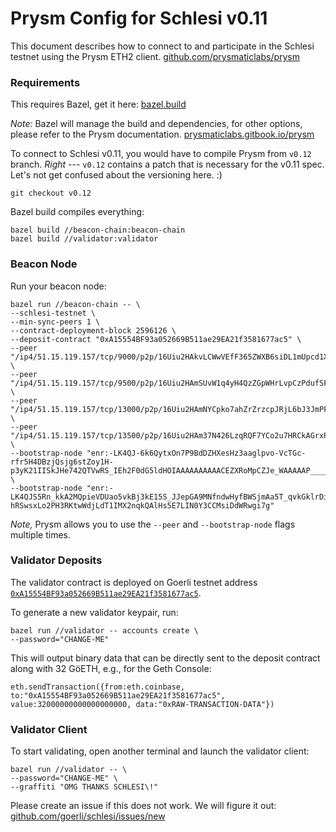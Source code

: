# Prysm Config for Schlesi v0.11
This document describes how to connect to and participate in the Schlesi testnet using the Prysm ETH2 client. [github.com/prysmaticlabs/prysm](https://github.com/prysmaticlabs/prysm/)

### Requirements
This requires Bazel, get it here: [bazel.build](https://bazel.build/)

_Note:_ Bazel will manage the build and dependencies, for other options, please refer to the Prysm documentation. [prysmaticlabs.gitbook.io/prysm](https://prysmaticlabs.gitbook.io/prysm/)

To connect to Schlesi v0.11, you would have to compile Prysm from `v0.12` branch. _Right_ --- `v0.12` contains a patch that is necessary for the v0.11 spec. Let's not get confused about the versioning here. :)

```
git checkout v0.12
```

Bazel build compiles everything:

```
bazel build //beacon-chain:beacon-chain
bazel build //validator:validator
```

### Beacon Node

Run your beacon node:

```
bazel run //beacon-chain -- \
--schlesi-testnet \
--min-sync-peers 1 \
--contract-deployment-block 2596126 \
--deposit-contract "0xA15554BF93a052669B511ae29EA21f3581677ac5" \
--peer "/ip4/51.15.119.157/tcp/9000/p2p/16Uiu2HAkvLCWwVEfF365ZWXB6siDL1mUpcd1XQ1nSXAHmvM5W7wn" \
--peer "/ip4/51.15.119.157/tcp/9500/p2p/16Uiu2HAmSUvW1q4yH4QzZGpWHrLvpCzPdufSFex5odbhNj6zDEjQ" \
--peer "/ip4/51.15.119.157/tcp/13000/p2p/16Uiu2HAmNYCpko7ahZrZrzcpJRjL6bJ3JmPFiCbb9bgR3UHbHBsH" \
--peer "/ip4/51.15.119.157/tcp/13500/p2p/16Uiu2HAm37N426LzqRQF7YCo2u7HRCkAGrxPhv4QHxGu6YE51YWJ" \
--bootstrap-node "enr:-LK4QJ-6k6QytxOn7P9BdDZHXesHz3aaglpvo-VcTGc-rfr5H4DBzjQsjg6stZoy1H-p3yK21IISkJHe742QTVwRS_IEh2F0dG5ldHOIAAAAAAAAAACEZXRoMpCZJe_WAAAAAP__________gmlkgnY0gmlwhDMPd52Jc2VjcDI1NmsxoQINdLr6UY7y2CzshX4n_BbdYM1G40rpdEs84Mdoyv_ZyYN0Y3CCIyiDdWRwgiMo" \
--bootstrap-node "enr:-LK4QJS5Rn_kkA2MQpieVDUao5vkBj3kE15S_JJepGA9MNfndwHyfBWSjmAa5T_qvkGklrDiZXqlIAahXTm_eH_IXY8Ch2F0dG5ldHOIAAAAAAAAAACEZXRoMpCZJe_WAAAAAP__________gmlkgnY0gmlwhDMPd52Jc2VjcDI1NmsxoQOS1-hRSwsxLo2PH3RKtwWdjLdT1IMX2nqkQAlHs5E7LIN0Y3CCMsiDdWRwgi7g"
```

_Note,_ Prysm allows you to use the `--peer` and `--bootstrap-node` flags multiple times.

### Validator Deposits

The validator contract is deployed on Goerli testnet address [`0xA15554BF93a052669B511ae29EA21f3581677ac5`](https://goerli.etherscan.io/address/0xA15554BF93a052669B511ae29EA21f3581677ac5).

To generate a new validator keypair, run:

```
bazel run //validator -- accounts create \
--password="CHANGE-ME"
```

This will output binary data that can be directly sent to the deposit contract along with 32 GöETH, e.g., for the Geth Console: 

```
eth.sendTransaction({from:eth.coinbase, to:"0xA15554BF93a052669B511ae29EA21f3581677ac5", value:32000000000000000000, data:"0xRAW-TRANSACTION-DATA"})
```

### Validator Client

To start validating, open another terminal and launch the validator client:

```
bazel run //validator -- \
--password="CHANGE-ME" \
--graffiti "OMG THANKS SCHLESI\!"
```

Please create an issue if this does not work. We will figure it out: [github.com/goerli/schlesi/issues/new](https://github.com/goerli/schlesi/issues/new)
